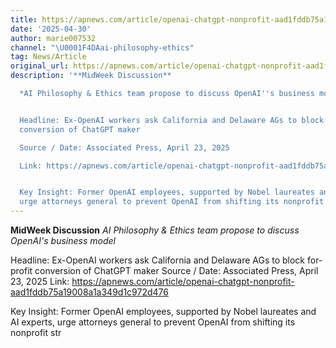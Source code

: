 ```yaml
---
title: https://apnews.com/article/openai-chatgpt-nonprofit-aad1fddb75a19008a1a349d1c972d476
date: '2025-04-30'
author: marie007532
channel: "\U0001F4DAai-philosophy-ethics"
tag: News/Article
original_url: https://apnews.com/article/openai-chatgpt-nonprofit-aad1fddb75a19008a1a349d1c972d476
description: '**MidWeek Discussion**

  *AI Philosophy & Ethics team propose to discuss OpenAI''s business model*


  Headline: Ex-OpenAI workers ask California and Delaware AGs to block for-profit
  conversion of ChatGPT maker

  Source / Date: Associated Press, April 23, 2025

  Link: https://apnews.com/article/openai-chatgpt-nonprofit-aad1fddb75a19008a1a349d1c972d476


  Key Insight: Former OpenAI employees, supported by Nobel laureates and AI experts,
  urge attorneys general to prevent OpenAI from shifting its nonprofit str'
---
```


**MidWeek Discussion**
*AI Philosophy & Ethics team propose to discuss OpenAI's business model*

Headline: Ex-OpenAI workers ask California and Delaware AGs to block for-profit conversion of ChatGPT maker
Source / Date: Associated Press, April 23, 2025
Link: https://apnews.com/article/openai-chatgpt-nonprofit-aad1fddb75a19008a1a349d1c972d476

Key Insight: Former OpenAI employees, supported by Nobel laureates and AI experts, urge attorneys general to prevent OpenAI from shifting its nonprofit str
